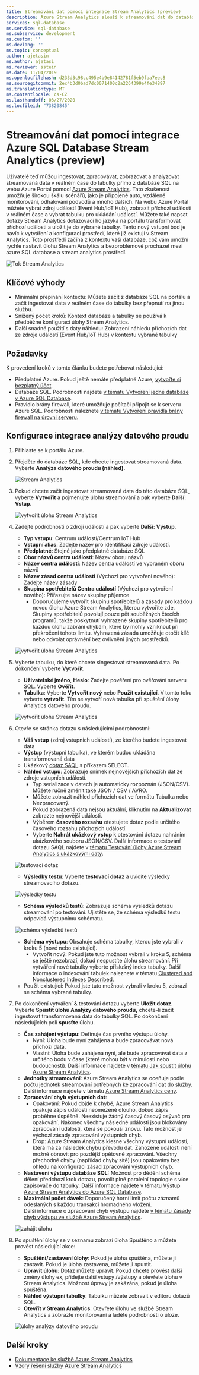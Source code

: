 ```yaml
---
title: Streamování dat pomocí integrace Stream Analytics (preview)
description: Azure Stream Analytics slouží k streamování dat do databáze Azure SQL.
services: sql-database
ms.service: sql-database
ms.subservice: development
ms.custom: ''
ms.devlang: ''
ms.topic: conceptual
author: ajetasin
ms.author: ajetasi
ms.reviewer: sstein
ms.date: 11/04/2019
ms.openlocfilehash: d233d3c98cc495e4b9e84142781f5eb9faa7eec8
ms.sourcegitcommit: 2ec4b3d0bad7dc0071400c2a2264399e4fe34897
ms.translationtype: MT
ms.contentlocale: cs-CZ
ms.lasthandoff: 03/27/2020
ms.locfileid: "73820845"
---
```

# <a name="stream-data-by-using-azure-sql-database-stream-analytics-integration-preview"></a>Streamování dat pomocí integrace Azure SQL Database Stream Analytics (preview)

Uživatelé teď můžou ingestovat, zpracovávat, zobrazovat a analyzovat streamovaná data v reálném čase do tabulky přímo z databáze SQL na webu Azure Portal pomocí [Azure Stream Analytics](../stream-analytics/stream-analytics-introduction.md). Tato zkušenost umožňuje širokou škálu scénářů, jako je připojené auto, vzdálené monitorování, odhalování podvodů a mnoho dalších. Na webu Azure Portal můžete vybrat zdroj událostí (Event Hub/IoT Hub), zobrazit příchozí události v reálném čase a vybrat tabulku pro ukládání událostí. Můžete také napsat dotazy Stream Analytics dotazovací ho jazyka na portálu transformovat příchozí události a uložit je do vybrané tabulky. Tento nový vstupní bod je navíc k vytváření a konfiguraci prostředí, které již existují v Stream Analytics. Toto prostředí začíná z kontextu vaší databáze, což vám umožní rychle nastavit úlohu Stream Analytics a bezproblémově procházet mezi azure SQL database a stream analytics prostředí.

![Tok Stream Analytics](media/sql-database-stream-analytics/stream-analytics-flow.png)

## <a name="key-benefits"></a>Klíčové výhody

- Minimální přepínání kontextu: Můžete začít z databáze SQL na portálu a začít ingestovat data v reálném čase do tabulky bez přepnutí na jinou službu. 
- Snížený počet kroků: Kontext databáze a tabulky se používá k předběžné konfiguraci úlohy Stream Analytics.
- Další snadné použití s daty náhledu: Zobrazení náhledu příchozích dat ze zdroje událostí (Event Hub/IoT Hub) v kontextu vybrané tabulky 


## <a name="prerequisites"></a>Požadavky

K provedení kroků v tomto článku budete potřebovat následující:

- Předplatné Azure. Pokud ještě nemáte předplatné Azure, [vytvořte si bezplatný účet](https://azure.microsoft.com/free/). 
- Databáze SQL. Podrobnosti najdete [v tématu Vytvoření jedné databáze v Azure SQL Database](sql-database-single-database-get-started.md).
- Pravidlo brány firewall, které umožňuje počítači připojit se k serveru Azure SQL. Podrobnosti naleznete [v tématu Vytvoření pravidla brány firewall na úrovni serveru](sql-database-server-level-firewall-rule.md).


## <a name="configure-stream-analytics-integration"></a>Konfigurace integrace analýzy datového proudu

1. Přihlaste se k portálu Azure. 
2. Přejděte do databáze SQL, kde chcete ingestovat streamovaná data. Vyberte **Analýza datového proudu (náhled).** 

    ![Stream Analytics](media/sql-database-stream-analytics/stream-analytics.png)

3. Pokud chcete začít ingestovat streamovaná data do této databáze SQL, vyberte **Vytvořit** a pojmenujte úlohu streamování a pak vyberte **Další: Vstup**. 

    ![vytvořit úlohu Stream Analytics](media/sql-database-stream-analytics/create-job.png)

4. Zadejte podrobnosti o zdroji událostí a pak vyberte **Další: Výstup**.

   - **Typ vstupu**: Centrum událostí/Centrum IoT Hub
   - **Vstupní alias**: Zadejte název pro identifikaci zdroje událostí. 
   - **Předplatné**: Stejné jako předplatné databáze SQL 
   - **Obor názvů centra událostí**: Název oboru názvů 
   - **Název centra událostí**: Název centra událostí ve vybraném oboru názvů 
   - **Název zásad centra událostí** (Výchozí pro vytvoření nového): Zadejte název zásady 
   - **Skupina spotřebitelů Centra událostí** (Výchozí pro vytvoření nového): Přiřazujte název skupiny příjemce  
     - Doporučujeme vytvořit skupinu spotřebitelů a zásady pro každou novou úlohu Azure Stream Analytics, kterou vytvoříte zde. Skupiny spotřebitelů povolují pouze pět souběžných čtecích programů, takže poskytnutí vyhrazené skupiny spotřebitelů pro každou úlohu zabrání chybám, které by mohly vzniknout při překročení tohoto limitu. Vyhrazená zásada umožňuje otočit klíč nebo odvolat oprávnění bez ovlivnění jiných prostředků.

    ![vytvořit úlohu Stream Analytics](media/sql-database-stream-analytics/create-job-output.png)

5. Vyberte tabulku, do které chcete singestovat streamovaná data. Po dokončení vyberte **Vytvořit**.
   - **Uživatelské jméno**, **Heslo**: Zadejte pověření pro ověřování serveru SQL. Vyberte **Ověřit**.
   - **Tabulka**: Vyberte **Vytvořit nový** nebo **Použít existující**. V tomto toku vyberte **vytvořit**. Tím se vytvoří nová tabulka při spuštění úlohy Analytics datového proudu.

    ![vytvořit úlohu Stream Analytics](media/sql-database-stream-analytics/create.png)

6. Otevře se stránka dotazu s následujícími podrobnostmi:

   - **Váš vstup** (zdroj vstupních událostí), ze kterého budete ingestovat data  
   - **Výstup** (výstupní tabulka), ve kterém budou ukládána transformovaná data 
   - Ukázkový [dotaz SAQL](../stream-analytics/stream-analytics-stream-analytics-query-patterns.md) s příkazem SELECT. 
   - **Náhled vstupu**: Zobrazuje snímek nejnovějších příchozích dat ze zdroje vstupních událostí.  
     - Typ serializace v datech je automaticky rozpoznán (JSON/CSV). Můžete ručně změnit také JSON / CSV / AVRO. 
     - Můžete zobrazit náhled příchozích dat ve formátu Tabulka nebo Nezpracovaný. 
     - Pokud zobrazená data nejsou aktuální, kliknutím na **Aktualizovat** zobrazte nejnovější události. 
     - Výběrem **časového rozsahu** otestujete dotaz podle určitého časového rozsahu příchozích událostí. 
     - Vyberte **Nahrát ukázkový vstup** k otestování dotazu nahráním ukázkového souboru JSON/CSV. Další informace o testování dotazu SAQL najdete v [tématu Testování úlohy Azure Stream Analytics s ukázkovými daty](../stream-analytics/stream-analytics-test-query.md). 

    ![testovací dotaz](media/sql-database-stream-analytics/test-query.png)


   - **Výsledky testu**: Vyberte **testovací dotaz** a uvidíte výsledky streamovacího dotazu. 

    ![výsledky testu](media/sql-database-stream-analytics/test-results.png)

   - **Schéma výsledků testů**: Zobrazuje schéma výsledků dotazu streamování po testování. Ujistěte se, že schéma výsledků testu odpovídá výstupnímu schématu. 

    ![schéma výsledků testů](media/sql-database-stream-analytics/test-results-schema.png)


   - **Schéma výstupu**: Obsahuje schéma tabulky, kterou jste vybrali v kroku 5 (nové nebo existující).
     - Vytvořit nový: Pokud jste tuto možnost vybrali v kroku 5, schéma se ještě nezobrazí, dokud nespustíte úlohu streamování. Při vytváření nové tabulky vyberte příslušný index tabulky. Další informace o indexování tabulek naleznete v tématu [Clustered and Nonclustered Indexes Described](/sql/relational-databases/indexes/clustered-and-nonclustered-indexes-described/).
    - Použít existující: Pokud jste tuto možnost vybrali v kroku 5, zobrazí se schéma vybrané tabulky. 
 
7. Po dokončení vytváření & testování dotazu vyberte **Uložit dotaz**. Vyberte **Spustit úlohu Analýzy datového proudu,** chcete-li začít ingestovat transformovaná data do tabulky SQL. Po dokončení následujících polí **spusťte** úlohu. 
   - **Čas zahájení výstupu**: Definuje čas prvního výstupu úlohy.  
     - Nyní: Úloha bude nyní zahájena a bude zpracovávat nová příchozí data.
     - Vlastní: Úloha bude zahájena nyní, ale bude zpracovávat data z určitého bodu v čase (které mohou být v minulosti nebo budoucnosti). Další informace najdete v [tématu Jak spustit úlohu Azure Stream Analytics](../stream-analytics/start-job.md).
   - **Jednotky streamování**: Azure Stream Analytics se oceňuje podle počtu jednotek streamování potřebných ke zpracování dat do služby. Další informace najdete v tématu [Azure Stream Analytics ceny](https://azure.microsoft.com/pricing/details/stream-analytics/). 
   - **Zpracování chyb výstupních dat**:  
     - Opakování: Pokud dojde k chybě, Azure Stream Analytics opakuje zápis události neomezeně dlouho, dokud zápis proběhne úspěšně. Neexistuje žádný časový časový osývač pro opakování. Nakonec všechny následné události jsou blokovány zpracování událostí, která se pokouší znovu. Tato možnost je výchozí zásady zpracování výstupních chyb. 
     - Drop: Azure Stream Analytics klesne všechny výstupní události, která má za následek chybu převodu dat. Zahozené události není možné obnovit pro pozdější opětovné zpracování. Všechny přechodné chyby (například chyby sítě) jsou opakovány bez ohledu na konfiguraci zásad zpracování výstupních chyb. 
   - **Nastavení výstupu databáze SQL:** Možnost pro dědění schéma dělení předchozí krok dotazu, povolit plně paralelní topologie s více zapisovače do tabulky. Další informace najdete v tématu [Výstup Azure Stream Analytics do Azure SQL Database](../stream-analytics/stream-analytics-sql-output-perf.md).
   - **Maximální počet dávek**: Doporučený horní limit počtu záznamů odeslaných s každou transakcí hromadného vložení.  
    Další informace o zpracování chyb výstupu najdete [v tématu Zásady chyb výstupu ve službě Azure Stream Analytics](../stream-analytics/stream-analytics-output-error-policy.md).  

    ![zahájit úlohu](media/sql-database-stream-analytics/start-job.png)

8. Po spuštění úlohy se v seznamu zobrazí úloha Spuštěno a můžete provést následující akce: 
   - **Spuštění/zastavení úlohy**: Pokud je úloha spuštěna, můžete ji zastavit. Pokud je úloha zastavena, můžete ji spustit. 
   - **Upravit úlohu**: Dotaz můžete upravit. Pokud chcete provést další změny úlohy ex, přidejte další vstupy /výstupy a otevřete úlohu v Stream Analytics. Možnost úpravy je zakázána, pokud je úloha spuštěna. 
   - **Náhled výstupní tabulky**: Tabulku můžete zobrazit v editoru dotazů SQL. 
   - **Otevřít v Stream Analytics**: Otevřete úlohu ve službě Stream Analytics a zobrazte monitorování a laděte podrobnosti o úloze. 


    ![úlohy analýzy datového proudu](media/sql-database-stream-analytics/jobs.png)






## <a name="next-steps"></a>Další kroky

- [Dokumentace ke službě Azure Stream Analytics](https://docs.microsoft.com/azure/stream-analytics/)
- [Vzory řešení služby Azure Stream Analytics](../stream-analytics/stream-analytics-solution-patterns.md)
